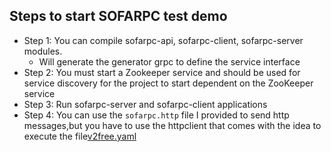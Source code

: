 ## Steps to start SOFARPC test demo
- Step 1: You can compile sofarpc-api, sofarpc-client, sofarpc-server modules.
  - Will generate the generator grpc to define the service interface
- Step 2: You must start a Zookeeper service and should be used for service discovery for the project to start dependent on the ZooKeeper service
- Step 3: Run sofarpc-server and sofarpc-client applications
- Step 4: You can use the `sofarpc.http` file I provided to send http messages,but you have to use the httpclient that comes with the idea to execute the file[v2free.yaml](..%2F..%2F..%2F..%2F.config%2Fclash%2Fv2free.yaml)